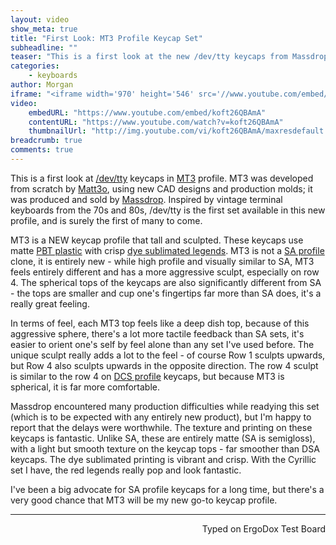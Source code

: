 ```yaml
---
layout: video
show_meta: true
title: "First Look: MT3 Profile Keycap Set"
subheadline: ""
teaser: "This is a first look at the new /dev/tty keycaps from Massdrop. Inspired by vintage terminal keyboards MT3 profile is high profile, sculpted, and designed from scratch using modern day tools."
categories:
    - keyboards
author: Morgan
iframe: "<iframe width='970' height='546' src='//www.youtube.com/embed/koft26QBAmA' frameborder='0' allowfullscreen></iframe>"
video:
    embedURL: "https://www.youtube.com/embed/koft26QBAmA"
    contentURL: "https://www.youtube.com/watch?v=koft26QBAmA"
    thumbnailUrl: "http://img.youtube.com/vi/koft26QBAmA/maxresdefault.jpg"
breadcrumb: true
comments: true
---
```

This is a first look at [/dev/tty](https://www.massdrop.com/buy/massdrop-x-matt3o-devtty-custom-keycap-set?mode=guest_open) keycaps in [MT3](https://matt3o.com/about-mt3-profile-and-devtty-set/) profile. MT3 was developed from scratch by [Matt3o](https://matt3o.com/), using new CAD designs and production molds; it was produced and sold by [Massdrop](https://www.massdrop.com/). Inspired by vintage terminal keyboards from the 70s and 80s, /dev/tty is the first set available in this new profile, and is surely the first of many to come.

MT3 is a NEW keycap profile that tall and sculpted. These keycaps use matte [PBT plastic](https://deskthority.net/wiki/Keycap_material#PBT) with crisp [dye sublimated legends](https://deskthority.net/wiki/Keycap_printing#Dye_sublimation). MT3 is not a [SA profile](https://pimpmykeyboard.com/key-cap-family-specs/) clone, it is entirely new - while high profile and visually similar to SA, MT3 feels entirely different and has a more aggressive sculpt, especially on row 4. The spherical tops of the keycaps are also significantly different from SA - the tops are smaller and cup one's fingertips far more than SA does, it's a really great feeling.

In terms of feel, each MT3 top feels like a deep dish top, because of this aggressive sphere, there's a lot more tactile feedback than SA sets, it's easier to orient one's self by feel alone than any set I've used before. The unique sculpt really adds a lot to the feel - of course Row 1 sculpts upwards, but Row 4 also sculpts upwards in the opposite direction. The row 4 sculpt is similar to the row 4 on [DCS profile](https://pimpmykeyboard.com/key-cap-family-specs/) keycaps, but because MT3 is spherical, it is far more comfortable.

Massdrop encountered many production difficulties while readying this set (which is to be expected with any entirely new product), but I'm happy to report that the delays were worthwhile. The texture and printing on these keycaps is fantastic. Unlike SA, these are entirely matte (SA is semigloss), with a light but smooth texture on the keycap tops - far smoother than DSA keycaps. The dye sublimated printing is vibrant and crisp. With the Cyrillic set I have, the red legends really pop and look fantastic.

I've been a big advocate for SA profile keycaps for a long time, but there's a very good chance that MT3 will be my new go-to keycap profile.

---
<p align="right">Typed on ErgoDox Test Board</p>
